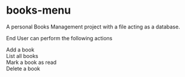 # books-menu

A personal Books Management project with a file acting as a database.

End User can perform the following actions  

Add a book <br />
List all books <br />
Mark a book as read <br />
Delete a book

